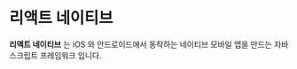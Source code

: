 # 리액트 네이티브

**리액트 네이티브** 는 iOS 와 안드로이드에서 동작하는 네이티브 모바일 앱을 만드는 자바스크립트 프레임워크 입니다. 



<!--stackedit_data:
eyJoaXN0b3J5IjpbLTE4MzY2ODk1MDldfQ==
-->